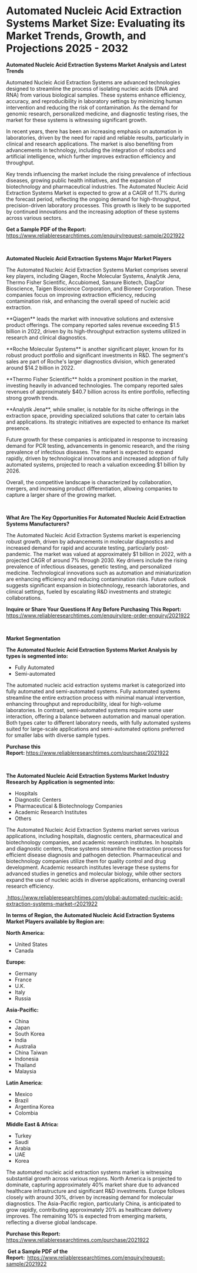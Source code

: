 <p><h1>Automated Nucleic Acid Extraction Systems Market Size: Evaluating its Market Trends, Growth, and Projections 2025 - 2032</h1></p><p><strong>Automated Nucleic Acid Extraction Systems Market Analysis and Latest Trends</strong></p>
<p><p>Automated Nucleic Acid Extraction Systems are advanced technologies designed to streamline the process of isolating nucleic acids (DNA and RNA) from various biological samples. These systems enhance efficiency, accuracy, and reproducibility in laboratory settings by minimizing human intervention and reducing the risk of contamination. As the demand for genomic research, personalized medicine, and diagnostic testing rises, the market for these systems is witnessing significant growth.</p><p>In recent years, there has been an increasing emphasis on automation in laboratories, driven by the need for rapid and reliable results, particularly in clinical and research applications. The market is also benefiting from advancements in technology, including the integration of robotics and artificial intelligence, which further improves extraction efficiency and throughput.</p><p>Key trends influencing the market include the rising prevalence of infectious diseases, growing public health initiatives, and the expansion of biotechnology and pharmaceutical industries. The Automated Nucleic Acid Extraction Systems Market is expected to grow at a CAGR of 11.7% during the forecast period, reflecting the ongoing demand for high-throughput, precision-driven laboratory processes. This growth is likely to be supported by continued innovations and the increasing adoption of these systems across various sectors.</p></p>
<p><strong>Get a Sample PDF of the Report:&nbsp;</strong> <a href="https://www.reliableresearchtimes.com/enquiry/request-sample/2021922?utm_campaign=2042&utm_medium=2&utm_source=Github&utm_content=ia&utm_term=13042025&utm_id=automated-nucleic-acid-extraction-systems">https://www.reliableresearchtimes.com/enquiry/request-sample/2021922</a></p>
<p>&nbsp;</p>
<p><strong>Automated Nucleic Acid Extraction Systems Major Market Players</strong></p>
<p><p>The Automated Nucleic Acid Extraction Systems Market comprises several key players, including Qiagen, Roche Molecular Systems, Analytik Jena, Thermo Fisher Scientific, Accubiomed, Sansure Biotech, DiagCor Bioscience, Taigen Bioscience Corporation, and Bioneer Corporation. These companies focus on improving extraction efficiency, reducing contamination risk, and enhancing the overall speed of nucleic acid extraction.</p><p>**Qiagen** leads the market with innovative solutions and extensive product offerings. The company reported sales revenue exceeding $1.5 billion in 2022, driven by its high-throughput extraction systems utilized in research and clinical diagnostics.</p><p>**Roche Molecular Systems** is another significant player, known for its robust product portfolio and significant investments in R&D. The segment's sales are part of Roche's larger diagnostics division, which generated around $14.2 billion in 2022.</p><p>**Thermo Fisher Scientific** holds a prominent position in the market, investing heavily in advanced technologies. The company reported sales revenues of approximately $40.7 billion across its entire portfolio, reflecting strong growth trends.</p><p>**Analytik Jena**, while smaller, is notable for its niche offerings in the extraction space, providing specialized solutions that cater to certain labs and applications. Its strategic initiatives are expected to enhance its market presence.</p><p>Future growth for these companies is anticipated in response to increasing demand for PCR testing, advancements in genomic research, and the rising prevalence of infectious diseases. The market is expected to expand rapidly, driven by technological innovations and increased adoption of fully automated systems, projected to reach a valuation exceeding $1 billion by 2026.</p><p>Overall, the competitive landscape is characterized by collaboration, mergers, and increasing product differentiation, allowing companies to capture a larger share of the growing market.</p></p>
<p>&nbsp;</p>
<p><strong>What Are The Key Opportunities For Automated Nucleic Acid Extraction Systems Manufacturers?</strong></p>
<p><p>The Automated Nucleic Acid Extraction Systems market is experiencing robust growth, driven by advancements in molecular diagnostics and increased demand for rapid and accurate testing, particularly post-pandemic. The market was valued at approximately $1 billion in 2022, with a projected CAGR of around 7% through 2030. Key drivers include the rising prevalence of infectious diseases, genetic testing, and personalized medicine. Technological innovations such as automation and miniaturization are enhancing efficiency and reducing contamination risks. Future outlook suggests significant expansion in biotechnology, research laboratories, and clinical settings, fueled by escalating R&D investments and strategic collaborations.</p></p>
<p><strong>Inquire or Share Your Questions If Any Before Purchasing This Report:</strong> <a href="https://www.reliableresearchtimes.com/enquiry/pre-order-enquiry/2021922?utm_campaign=2042&utm_medium=2&utm_source=Github&utm_content=ia&utm_term=13042025&utm_id=automated-nucleic-acid-extraction-systems">https://www.reliableresearchtimes.com/enquiry/pre-order-enquiry/2021922</a></p>
<p>&nbsp;</p>
<p><strong>Market Segmentation</strong></p>
<p><strong>The Automated Nucleic Acid Extraction Systems Market Analysis by types is segmented into:</strong></p>
<p><ul><li>Fully Automated</li><li>Semi-automated</li></ul></p>
<p><p>The automated nucleic acid extraction systems market is categorized into fully automated and semi-automated systems. Fully automated systems streamline the entire extraction process with minimal manual intervention, enhancing throughput and reproducibility, ideal for high-volume laboratories. In contrast, semi-automated systems require some user interaction, offering a balance between automation and manual operation. Both types cater to different laboratory needs, with fully automated systems suited for large-scale applications and semi-automated options preferred for smaller labs with diverse sample types.</p></p>
<p><strong>Purchase this Report:&nbsp;</strong><a href="https://www.reliableresearchtimes.com/purchase/2021922?utm_campaign=2042&utm_medium=2&utm_source=Github&utm_content=ia&utm_term=13042025&utm_id=automated-nucleic-acid-extraction-systems">https://www.reliableresearchtimes.com/purchase/2021922</a></p>
<p>&nbsp;</p>
<p><strong>The Automated Nucleic Acid Extraction Systems Market Industry Research by Application is segmented into:</strong></p>
<p><ul><li>Hospitals</li><li>Diagnostic Centers</li><li>Pharmaceutical & Biotechnology Companies</li><li>Academic Research Institutes</li><li>Others</li></ul></p>
<p><p>The Automated Nucleic Acid Extraction Systems market serves various applications, including hospitals, diagnostic centers, pharmaceutical and biotechnology companies, and academic research institutes. In hospitals and diagnostic centers, these systems streamline the extraction process for efficient disease diagnosis and pathogen detection. Pharmaceutical and biotechnology companies utilize them for quality control and drug development. Academic research institutes leverage these systems for advanced studies in genetics and molecular biology, while other sectors expand the use of nucleic acids in diverse applications, enhancing overall research efficiency.</p></p>
<p><a href="https://www.reliableresearchtimes.com/global-automated-nucleic-acid-extraction-systems-market-r2021922?utm_campaign=2042&utm_medium=2&utm_source=Github&utm_content=ia&utm_term=13042025&utm_id=automated-nucleic-acid-extraction-systems">&nbsp;https://www.reliableresearchtimes.com/global-automated-nucleic-acid-extraction-systems-market-r2021922</a></p>
<p><strong>In terms of Region, the Automated Nucleic Acid Extraction Systems Market Players available by Region are:</strong></p>
<p>
    <p> <strong> North America: </strong>
        <ul>
            <li>United States</li>
            <li>Canada</li>
        </ul>
        </p> 
    <p> <strong> Europe: </strong>
        <ul>
            <li>Germany</li>
            <li>France</li>
            <li>U.K.</li>
            <li>Italy</li>
            <li>Russia</li>
        </ul>
        </p> 
    <p> <strong> Asia-Pacific: </strong>
        <ul>
            <li>China</li>
            <li>Japan</li>
            <li>South Korea</li>
            <li>India</li>
            <li>Australia</li>
            <li>China Taiwan</li>
            <li>Indonesia</li>
            <li>Thailand</li>
            <li>Malaysia</li>
        </ul>
        </p> 
    <p> <strong> Latin America: </strong>
        <ul>
            <li>Mexico</li>
            <li>Brazil</li>
            <li>Argentina Korea</li>
            <li>Colombia</li>
        </ul>
        </p> 
    <p> <strong> Middle East & Africa: </strong>
        <ul>
            <li>Turkey</li>
            <li>Saudi</li>
            <li>Arabia</li>
            <li>UAE</li>
            <li>Korea</li>
        </ul>
    </p>
    </p>
<p><p>The automated nucleic acid extraction systems market is witnessing substantial growth across various regions. North America is projected to dominate, capturing approximately 40% market share due to advanced healthcare infrastructure and significant R&D investments. Europe follows closely with around 30%, driven by increasing demand for molecular diagnostics. The Asia-Pacific region, particularly China, is anticipated to grow rapidly, contributing approximately 20% as healthcare delivery improves. The remaining 10% is expected from emerging markets, reflecting a diverse global landscape.</p></p>
<p><strong>Purchase this Report: </strong><a href="https://www.reliableresearchtimes.com/purchase/2021922?utm_campaign=2042&utm_medium=2&utm_source=Github&utm_content=ia&utm_term=13042025&utm_id=automated-nucleic-acid-extraction-systems">https://www.reliableresearchtimes.com/purchase/2021922</a></p>
<p>&nbsp;<strong>Get a Sample PDF of the Report:&nbsp;&nbsp;</strong><a href="https://www.reliableresearchtimes.com/enquiry/request-sample/2021922?utm_campaign=2042&utm_medium=2&utm_source=Github&utm_content=ia&utm_term=13042025&utm_id=automated-nucleic-acid-extraction-systems">https://www.reliableresearchtimes.com/enquiry/request-sample/2021922</a></p>
<p><strong></strong></p>
<p><p></p><p></p><p></p></p>